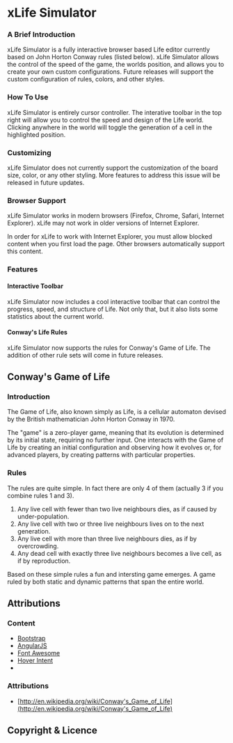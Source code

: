 # xLife Simulator
### A Brief Introduction
xLife Simulator is a fully interactive browser based Life editor currently based on John Horton Conway rules (listed below). xLife Simulator allows the control of the speed of the game, the worlds position, and allows you to create your own custom configurations. Future releases will support the custom configuration of rules, colors, and other styles.
### How To Use
xLife Simulator is entirely cursor controller. The interative toolbar in the top right will allow you to control the speed and design of the Life world. Clicking anywhere in the world will toggle the generation of a cell in the highlighted position.
### Customizing
xLife Simulator does not currently support the customization of the board size, color, or any other styling. More features to address this issue will be released in future updates.
### Browser Support
xLife Simulator works in modern browsers (Firefox, Chrome, Safari, Internet Explorer). xLife may not work in older versions of Internet Explorer.

In order for xLife to work with Internet Explorer, you must allow blocked content when you first load the page. Other browsers automatically support this content.
### Features
#### Interactive Toolbar
xLife Simulator now includes a cool interactive toolbar that can control the progress, speed, and structure of Life. Not only that, but it also lists some statistics about the current world.
#### Conway's Life Rules
xLife Simulator now supports the rules for Conway's Game of Life. The addition of other rule sets will come in future releases.
## Conway's Game of Life
### Introduction
The Game of Life, also known simply as Life, is a cellular automaton devised by the British mathematician John Horton Conway in 1970.

The "game" is a zero-player game, meaning that its evolution is determined by its initial state, requiring no further input. One interacts with the Game of Life by creating an initial configuration and observing how it evolves or, for advanced players, by creating patterns with particular properties.
### Rules
The rules are quite simple. In fact there are only 4 of them (actually 3 if you combine rules 1 and 3).

1. Any live cell with fewer than two live neighbours dies, as if caused by under-population.
2. Any live cell with two or three live neighbours lives on to the next generation.
3. Any live cell with more than three live neighbours dies, as if by overcrowding.
4. Any dead cell with exactly three live neighbours becomes a live cell, as if by reproduction.

Based on these simple rules a fun and intersting game emerges. A game ruled by both static and dynamic patterns that span the entire world.

## Attributions
### Content
* [Bootstrap](http://getbootstrap.com/)
* [AngularJS](https://angularjs.org/)
* [Font Awesome](http://fortawesome.github.io/Font-Awesome/)
* [Hover Intent](http://cherne.net/brian/resources/jquery.hoverIntent.html)
* 
### Attributions
* [http://en.wikipedia.org/wiki/Conway's_Game_of_Life](http://en.wikipedia.org/wiki/Conway's_Game_of_Life)
## Copyright & Licence
